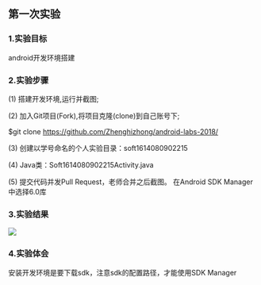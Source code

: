 ## 第一次实验

### 1.实验目标

android开发环境搭建

### 2.实验步骤

(1) 搭建开发环境,运行并截图;

(2) 加入Git项目(Fork),将项目克隆(clone)到自己账号下;

$git clone https://github.com/Zhenghizhong/android-labs-2018/ 

(3) 创建以学号命名的个人实验目录：soft1614080902215 

(4) Java类：Soft1614080902215Activity.java

(5) 提交代码并发Pull Request，老师合并之后截图。 在Android SDK Manager中选择6.0库

### 3.实验结果

![](https://github.com/Zhenghizhong/android-labs-2018/blob/master/soft1614080902215/soft1614080902215.png)

### 4.实验体会

安装开发环境是要下载sdk，注意sdk的配置路径，才能使用SDK Manager
